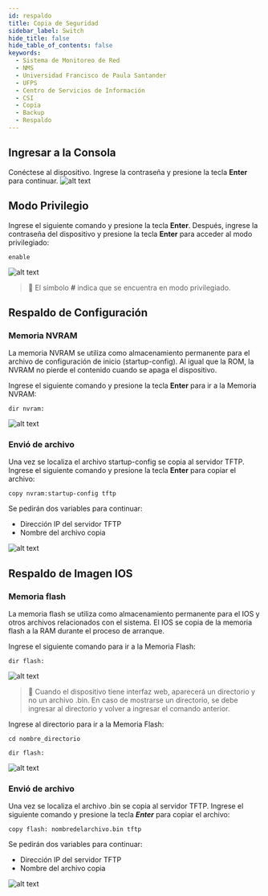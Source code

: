 ```yaml
---
id: respaldo
title: Copia de Seguridad
sidebar_label: Switch
hide_title: false
hide_table_of_contents: false
keywords:
  - Sistema de Monitoreo de Red
  - NMS
  - Universidad Francisco de Paula Santander
  - UFPS
  - Centro de Servicios de Información
  - CSI
  - Copia
  - Backup
  - Respaldo
---
```

## Ingresar a la Consola
Conéctese al dispositivo. Ingrese la contraseña y presione la tecla **Enter** para continuar.
![alt text](../img/consola1.png)

## Modo Privilegio
Ingrese el siguiente comando y presione la tecla **Enter**. Después, ingrese la contraseña del dispositivo y presione la tecla **Enter** para acceder al modo privilegiado:

```console
enable
```

![alt text](../img/consola2.png)

> :pushpin: El símbolo **#** indica que se encuentra en modo privilegiado.

## Respaldo de Configuración
### Memoria NVRAM
La memoria NVRAM  se utiliza como almacenamiento permanente para el archivo de configuración de inicio (startup-config). Al igual que la ROM, la NVRAM no pierde el contenido cuando se apaga el dispositivo.

Ingrese el siguiente comando y presione la tecla **Enter** para ir a la Memoria NVRAM:

```console
dir nvram:
```

![alt text](../img/copia1.png)

### Envió de archivo
Una vez se localiza el archivo startup-config se copia al servidor TFTP. Ingrese el siguiente comando y presione la tecla **Enter** para copiar el archivo:

```console
copy nvram:startup-config tftp
```

Se pedirán dos variables para continuar:
- Dirección IP del servidor TFTP
- Nombre del archivo copia

![alt text](../img/copia1.1.png)

## Respaldo de Imagen IOS
### Memoria flash
La memoria flash se utiliza como almacenamiento permanente para el IOS y otros archivos relacionados con el sistema. El IOS se copia de la memoria flash a la RAM durante el proceso de arranque.

Ingrese el siguiente comando para ir a la Memoria Flash:

```console
dir flash:
```

![alt text](../img/copia2.png)

> :pushpin: Cuando el dispositivo tiene interfaz web, aparecerá un directorio y no un archivo .bin. En caso de mostrarse un directorio, se debe ingresar al directorio y volver a ingresar el comando anterior.

Ingrese al directorio para ir a la Memoria Flash:

```console
cd nombre_directorio
```

```console
dir flash:
```

![alt text](../img/copia2.1.png)

### Envió de archivo
Una vez se localiza el archivo .bin se copia al servidor TFTP. Ingrese el siguiente comando y presione la tecla **_Enter_** para copiar el archivo:

```console
copy flash: nombredelarchivo.bin tftp
```

Se pedirán dos variables para continuar:
- Dirección IP del servidor TFTP
- Nombre del archivo copia

![alt text](../img/copia2.2.png)
